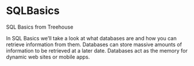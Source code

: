 # SQLBasics
SQL Basics from Treehouse

In SQL Basics we’ll take a look at what databases are and how you can retrieve information from them. 
Databases can store massive amounts of information to be retrieved at a later date. 
Databases act as the memory for dynamic web sites or mobile apps.

